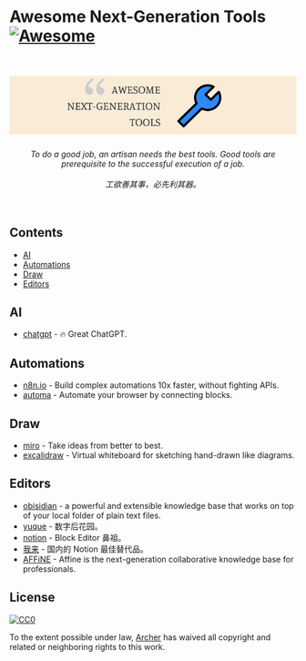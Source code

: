 # Awesome Next-Generation Tools [![Awesome](https://cdn.rawgit.com/sindresorhus/awesome/d7305f38d29fed78fa85652e3a63e154dd8e8829/media/badge.svg)](https://github.com/sindresorhus/awesome)

<h1 align="center">
  <img src="media/logo.png" alt="Tools">
  <br>
</h1>

<p align="center">
<em>To do a good job, an artisan needs the best tools. Good tools are prerequisite to the successful execution of a job.</em>
<br>
<br>
<em>工欲善其事，必先利其器。</em>
<br>
<br>
<br>
</p>

## Contents

- [AI](#AI)
- [Automations](#Automations)
- [Draw](#Draw)
- [Editors](#Editors)

## AI

- [chatgpt](https://chat.openai.com/) - 🔥 Great ChatGPT.

## Automations

- [n8n.io](https://n8n.io) - Build complex automations 10x faster, without fighting APIs.
- [automa](https://www.automa.site/) - Automate your browser by connecting blocks.

## Draw

- [miro](https://miro.com/) - Take ideas from better to best.
- [excalidraw](https://excalidraw.com/) - Virtual whiteboard for sketching hand-drawn like diagrams.

## Editors

- [obisidian](https://obsidian.md) - a powerful and extensible knowledge base that works on top of your local folder of plain text files.
- [yuque](https://www.yuque.com) - 数字后花园。
- [notion](https://www.notion.so) - Block Editor 鼻祖。
- [我来](https://wolai.com) - 国内的 Notion 最佳替代品。
- [AFFiNE](https://affine.pro/) - Affine is the next-generation collaborative knowledge base for professionals.

## License

[![CC0](http://mirrors.creativecommons.org/presskit/buttons/88x31/svg/cc-zero.svg)](https://creativecommons.org/publicdomain/zero/1.0/)

To the extent possible under law, [Archer](https://xiaoa.name) has waived all copyright and related or neighboring rights to this work.
